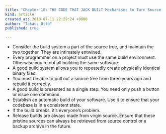 ```yaml
---
title: "Chapter 10: THE CODE THAT JACK BUILT Mechanisms to Turn Source Code into Executable Code"
kind: article
created_at: 2010-07-11 22:29:24 +0000
author: "Takács Ottó"
published: true

---
```

<ul>
    <li>Consider the build system a part of the source tree, and maintain the two together. They are intimately entwined.</li>
    <li>Every programmer on a project must use the same build environment. Otherwise you&rsquo;re not all building the same software.</li>
    <li>A good build system allows you to repeatedly create physically identical binary files.</li>
    <li>You must be able to pull out a source tree from three years ago and rebuild it correctly.</li>
    <li>A good build is presented as a single step. You need only push a button or issue one command.</li>
    <li>Establish an automatic build of your software. Use it to ensure that your codebase is in a consistent state.</li>
    <li>If the build breaks, it&rsquo;s everyone&rsquo;s problem.</li>
    <li>Release builds are always made from virgin source. Ensure that these pristine sources can always be retrieved from source control or a backup archive in the future.</li>
</ul>


<div class='old-comments'></div>
